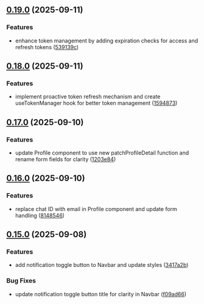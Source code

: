 ## [0.19.0](https://github.com/ghorbani-mohammad/React-Job-AI-Assistant/compare/v0.18.0...v0.19.0) (2025-09-11)


### Features

* enhance token management by adding expiration checks for access and refresh tokens ([539139c](https://github.com/ghorbani-mohammad/React-Job-AI-Assistant/commit/539139cdac674636ad9ca3bef33432931a7b0016))

## [0.18.0](https://github.com/ghorbani-mohammad/React-Job-AI-Assistant/compare/v0.17.0...v0.18.0) (2025-09-11)


### Features

* implement proactive token refresh mechanism and create useTokenManager hook for better token management ([1594873](https://github.com/ghorbani-mohammad/React-Job-AI-Assistant/commit/1594873b7f0b7a19bfc324e34fc6557004a2bafd))

## [0.17.0](https://github.com/ghorbani-mohammad/React-Job-AI-Assistant/compare/v0.16.0...v0.17.0) (2025-09-10)


### Features

* update Profile component to use new patchProfileDetail function and rename form fields for clarity ([1203e84](https://github.com/ghorbani-mohammad/React-Job-AI-Assistant/commit/1203e84fd685724a2b7ff85fe54e1b25c6feaac8))

## [0.16.0](https://github.com/ghorbani-mohammad/React-Job-AI-Assistant/compare/v0.15.0...v0.16.0) (2025-09-10)


### Features

* replace chat ID with email in Profile component and update form handling ([8148546](https://github.com/ghorbani-mohammad/React-Job-AI-Assistant/commit/814854674c9e264ecce0e4579b1e817be673517d))

## [0.15.0](https://github.com/ghorbani-mohammad/React-Job-AI-Assistant/compare/v0.14.1...v0.15.0) (2025-09-08)


### Features

* add notification toggle button to Navbar and update styles ([3417a2b](https://github.com/ghorbani-mohammad/React-Job-AI-Assistant/commit/3417a2b091bd73d8f621c0464f3189d53a0850b5))


### Bug Fixes

* update notification toggle button title for clarity in Navbar ([f09ad66](https://github.com/ghorbani-mohammad/React-Job-AI-Assistant/commit/f09ad66bd9c869fbb0ceb811b320616f3ae52fef))

